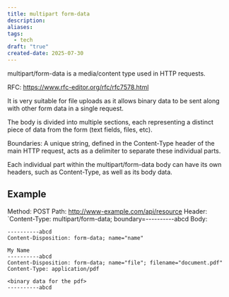 ```yaml
---
title: multipart form-data
description: 
aliases: 
tags:
  - tech
draft: "true"
created-date: 2025-07-30
---
```

multipart/form-data is a media/content type used in HTTP requests.

RFC: https://www.rfc-editor.org/rfc/rfc7578.html

It is very suitable for file uploads as it allows binary data to be sent along with other form data in a single request.


The body is divided into multiple sections, each representing a distinct piece of data from the form (text fields, files, etc).

Boundaries: A unique string, defined in the Content-Type header of the main HTTP request, acts as a delimiter to separate these individual parts.

Each individual part within the multipart/form-data body can have its own headers, such as Content-Type, as well as its body data.

## Example

Method: POST
Path: http://www-example.com/api/resource
Header: `Content-Type: multipart/form-data; boundary=----------abcd
Body:
```
----------abcd
Content-Disposition: form-data; name="name"

My Name
----------abcd
Content-Disposition: form-data; name="file"; filename="document.pdf"
Content-Type: application/pdf

<binary data for the pdf>
----------abcd

```

